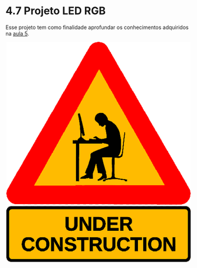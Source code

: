 # 4.7 Projeto LED RGB

Esse projeto tem como finalidade aprofundar os conhecimentos adquiridos na [aula 5](/src/4-Modulo-basico/5-Acendendo-LED.md). 

<p align="center">
    <img src="../imgs/construction.png" alt="Arduino Uno" width="500">
</p>